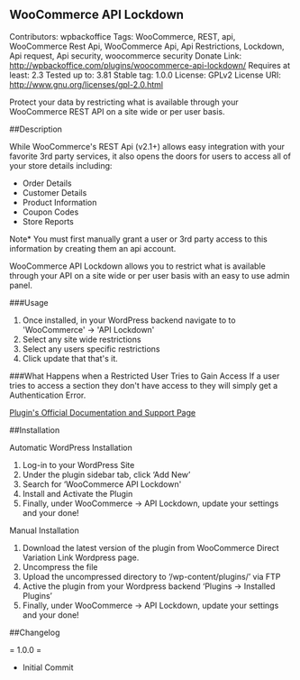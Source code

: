 ## WooCommerce API Lockdown
Contributors: wpbackoffice
Tags: WooCommerce, REST, api, WooCommerce Rest Api, WooCommerce Api, Api Restrictions, Lockdown, Api request, Api security, woocommerce security 
Donate Link: http://wpbackoffice.com/plugins/woocommerce-api-lockdown/
Requires at least: 2.3
Tested up to: 3.81
Stable tag: 1.0.0
License: GPLv2
License URI: http://www.gnu.org/licenses/gpl-2.0.html

Protect your data by restricting what is available through your WooCommerce REST API on a site wide or per user basis.

##Description 

While WooCommerce's REST Api (v2.1+) allows easy integration with your favorite 3rd party services, it also opens the doors for users to access all of your store details including: 

* Order Details
* Customer Details
* Product Information
* Coupon Codes
* Store Reports

Note* You must first manually grant a user or 3rd party access to this information by creating them an api account.

WooCommerce API Lockdown allows you to restrict what is available through your API on a site wide or per user basis with an easy to use admin panel.

###Usage
1. Once installed, in your WordPress backend navigate to to 'WooCommerce' -> 'API Lockdown'
2. Select any site wide restrictions 
3. Select any users specific restrictions
4. Click update that that's it.

###What Happens when a Restricted User Tries to Gain Access
If a user tries to access a section they don't have access to they will simply get a Authentication Error.

[Plugin's Official Documentation and Support Page](http://wpbackoffice.com/plugins/woocommerce-api-lockdown/)

##Installation 

Automatic WordPress Installation

1. Log-in to your WordPress Site
2. Under the plugin sidebar tab, click ‘Add New’
3. Search for ‘WooCommerce API Lockdown'
4. Install and Activate the Plugin
5. Finally, under WooCommerce -> API Lockdown, update your settings and your done!

Manual Installation

1. Download the latest version of the plugin from WooCommerce Direct Variation Link Wordpress page.
3. Uncompress the file
4. Upload the uncompressed directory to ‘/wp-content/plugins/’ via FTP
5. Active the plugin from your Wordpress backend ‘Plugins -> Installed Plugins’
6. Finally, under WooCommerce -> API Lockdown, update your settings and your done!

##Changelog 

= 1.0.0 =
* Initial Commit
